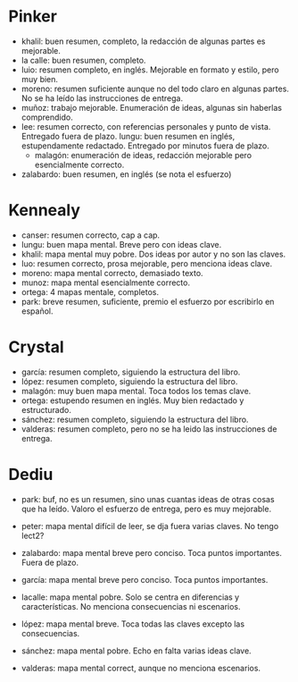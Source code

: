 # Pinker

- khalil: buen resumen, completo, la redacción de algunas partes es mejorable.
- la calle: buen resumen, completo.
- luio: resumen completo, en inglés. Mejorable en formato y estilo, pero muy
  bien. 
- moreno: resumen suficiente aunque no del todo claro en algunas partes. No se
  ha leído las instrucciones de entrega.
- muñoz: trabajo  mejorable. Enumeración de ideas, algunas sin haberlas
  comprendido.
- lee: resumen correcto, con referencias personales y punto de vista. Entregado
  fuera de plazo.
  lungu: buen resumen en inglés, estupendamente redactado. Entregado por
  minutos fuera de plazo.
  - malagón: enumeración de ideas, redacción mejorable pero esencialmente
    correcto.
- zalabardo: buen resumen, en inglés (se nota el esfuerzo)

# Kennealy

- canser: resumen correcto, cap a cap.
- lungu: buen mapa mental. Breve pero con ideas clave.
- khalil: mapa mental muy pobre. Dos ideas por autor y no son las claves.
- luo: resumen correcto, prosa mejorable, pero menciona ideas clave.
- moreno: mapa mental correcto, demasiado texto.
- munoz: mapa mental esencialmente correcto.
- ortega: 4 mapas mentale, completos. 
- park: breve resumen, suficiente, premio el esfuerzo por escribirlo en
  español.


# Crystal

- garcía: resumen completo, siguiendo la estructura del libro.
- lópez: resumen completo, siguiendo la estructura del libro.
- malagón: muy buen mapa mental. Toca todos los temas clave.
- ortega: estupendo resumen en inglés. Muy bien redactado y estructurado.
- sánchez: resumen completo, siguiendo la estructura del libro.
- valderas: resumen completo, pero no se ha leido las instrucciones de entrega.

# Dediu

- park: buf, no es un resumen, sino unas cuantas ideas de otras cosas que ha
  leído. Valoro el esfuerzo de entrega, pero es muy mejorable.
- peter: mapa mental difícil de leer, se dja fuera varias claves. No tengo
  lect2?
- zalabardo: mapa mental breve pero conciso. Toca puntos importantes. Fuera de
  plazo.


- garcía: mapa mental breve pero conciso. Toca puntos importantes.
- lacalle: mapa mental pobre. Solo se centra en diferencias y características.
  No menciona consecuencias ni escenarios.
- lópez: mapa mental breve. Toca todas las claves excepto las consecuencias.
- sánchez: mapa mental pobre. Echo en falta varias ideas clave.
- valderas: mapa mental correct, aunque no menciona escenarios.


